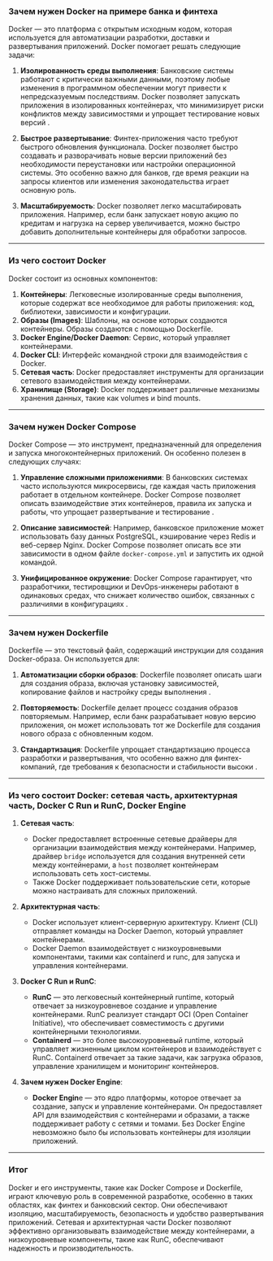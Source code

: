 ### Зачем нужен Docker на примере банка и финтеха

Docker — это платформа с открытым исходным кодом, которая используется для автоматизации разработки, доставки и развертывания приложений. Docker помогает решать следующие задачи:

1. **Изолированность среды выполнения**: Банковские системы работают с критически важными данными, поэтому любые изменения в программном обеспечении могут привести к непредсказуемым последствиям. Docker позволяет запускать приложения в изолированных контейнерах, что минимизирует риски конфликтов между зависимостями и упрощает тестирование новых версий .

2. **Быстрое развертывание**: Финтех-приложения часто требуют быстрого обновления функционала. Docker позволяет быстро создавать и разворачивать новые версии приложений без необходимости переустановки или настройки операционной системы. Это особенно важно для банков, где время реакции на запросы клиентов или изменения законодательства играет основную роль.

3. **Масштабируемость**: Docker позволяет легко масштабировать приложения. Например, если банк запускает новую акцию по кредитам и нагрузка на сервер увеличивается, можно быстро добавить дополнительные контейнеры для обработки запросов.

---

### Из чего состоит Docker

Docker состоит из основных компонентов:

1. **Контейнеры**: Легковесные изолированные среды выполнения, которые содержат все необходимое для работы приложения: код, библиотеки, зависимости и конфигурации.
2. **Образы (Images)**: Шаблоны, на основе которых создаются контейнеры. Образы создаются с помощью Dockerfile.
3. **Docker Engine/Docker Daemon**: Сервис, который управляет контейнерами.
4. **Docker CLI**: Интерфейс командной строки для взаимодействия с Docker.
5. **Сетевая часть**: Docker предоставляет инструменты для организации сетевого взаимодействия между контейнерами.
6. **Хранилище (Storage)**: Docker поддерживает различные механизмы хранения данных, такие как volumes и bind mounts.

---

### Зачем нужен Docker Compose

Docker Compose — это инструмент, предназначенный для определения и запуска многоконтейнерных приложений. Он особенно полезен в следующих случаях:

1. **Управление сложными приложениями**: В банковских системах часто используются микросервисы, где каждая часть приложения работает в отдельном контейнере. Docker Compose позволяет описать взаимодействие этих контейнеров, правила их запуска и работы, что упрощает развертывание и тестирование .

2. **Описание зависимостей**: Например, банковское приложение может использовать базу данных PostgreSQL, кэширование через Redis и веб-сервер Nginx. Docker Compose позволяет описать все эти зависимости в одном файле `docker-compose.yml` и запустить их одной командой.

3. **Унифицированное окружение**: Docker Compose гарантирует, что разработчики, тестировщики и DevOps-инженеры работают в одинаковых средах, что снижает количество ошибок, связанных с различиями в конфигурациях .

---

### Зачем нужен Dockerfile

Dockerfile — это текстовый файл, содержащий инструкции для создания Docker-образа. Он используется для:

1. **Автоматизации сборки образов**: Dockerfile позволяет описать шаги для создания образа, включая установку зависимостей, копирование файлов и настройку среды выполнения .

2. **Повторяемость**: Dockerfile делает процесс создания образов повторяемым. Например, если банк разрабатывает новую версию приложения, он может использовать тот же Dockerfile для создания нового образа с обновленным кодом.

3. **Стандартизация**: Dockerfile упрощает стандартизацию процесса разработки и развертывания, что особенно важно для финтех-компаний, где требования к безопасности и стабильности высоки .

---

### Из чего состоит Docker: сетевая часть, архитектурная часть, Docker C Run и RunC, Docker Engine 

1. **Сетевая часть**:
   - Docker предоставляет встроенные сетевые драйверы для организации взаимодействия между контейнерами. Например, драйвер `bridge` используется для создания внутренней сети между контейнерами, а `host` позволяет контейнерам использовать сеть хост-системы.
   - Также Docker поддерживает пользовательские сети, которые можно настраивать для сложных приложений.

2. **Архитектурная часть**:
   - Docker использует клиент-серверную архитектуру. Клиент (CLI) отправляет команды на Docker Daemon, который управляет контейнерами.
   - Docker Daemon взаимодействует с низкоуровневыми компонентами, такими как containerd и runc, для запуска и управления контейнерами.

3. **Docker C Run и RunC**:
   - **RunC** — это легковесный контейнерный runtime, который отвечает за низкоуровневое создание и управление контейнерами. RunC реализует стандарт OCI (Open Container Initiative), что обеспечивает совместимость с другими контейнерными технологиями.
   - **Containerd** — это более высокоуровневый runtime, который управляет жизненным циклом контейнеров и взаимодействует с RunC. Containerd отвечает за такие задачи, как загрузка образов, управление хранилищем и мониторинг контейнеров.
4. **Зачем нужен Docker Engine**:
   - **Docker Engin**e — это ядро платформы, которое отвечает за создание, запуск и управление контейнерами. Он предоставляет API для взаимодействия с контейнерами и образами, а также поддерживает работу с сетями и томами. Без Docker Engine невозможно было бы использовать контейнеры для изоляции приложений.

---

### Итог

Docker и его инструменты, такие как Docker Compose и Dockerfile, играют ключевую роль в современной разработке, особенно в таких областях, как финтех и банковский сектор. Они обеспечивают изоляцию, масштабируемость, безопасность и удобство развертывания приложений. Сетевая и архитектурная части Docker позволяют эффективно организовывать взаимодействие между контейнерами, а низкоуровневые компоненты, такие как RunC, обеспечивают надежность и производительность.
